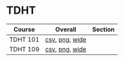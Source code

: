 # TDHT

| Course | Overall | Section |
| ------ | ------- | ------- |
| TDHT 101 | [csv](https://github.com/UCSD-Historical-Enrollment-Data/2025Summer2/blob/main/overall/TDHT%20101.csv), [png](https://raw.githubusercontent.com/UCSD-Historical-Enrollment-Data/2025Summer2/main/plot_overall/TDHT%20101.png), [wide](https://raw.githubusercontent.com/UCSD-Historical-Enrollment-Data/2025Summer2/main/plot_overall_wide/TDHT%20101.png) |  |
| TDHT 109 | [csv](https://github.com/UCSD-Historical-Enrollment-Data/2025Summer2/blob/main/overall/TDHT%20109.csv), [png](https://raw.githubusercontent.com/UCSD-Historical-Enrollment-Data/2025Summer2/main/plot_overall/TDHT%20109.png), [wide](https://raw.githubusercontent.com/UCSD-Historical-Enrollment-Data/2025Summer2/main/plot_overall_wide/TDHT%20109.png) |  |
